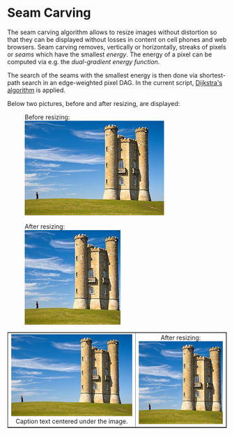 # Seam Carving
The seam carving algorithm allows to resize images without distortion so that they can be displayed without losses in content on cell phones and web browsers. Seam carving removes, vertically or horizontally, streaks of pixels or *seams* which have the smallest *energy*. The energy of a pixel can be computed via e.g. the *dual-gradient energy function*.

The search of the seams with the smallest energy is then done via shortest-path search in an edge-weighted pixel DAG. In the current script, [Dijkstra's algorithm](https://en.wikipedia.org/wiki/Dijkstra%27s_algorithm) is applied.

Below two pictures, before and after resizing, are displayed:

<figure>
    <figcaption>Before resizing:</figcaption>
    <img src='https://github.com/Imlerith/SeamCarving/blob/master/images/pic.jpg' alt='missing' />
</figure>

<figure>
    <figcaption>After resizing:</figcaption>
    <img src='https://github.com/Imlerith/SeamCarving/blob/master/images/pic_resized.jpg' alt='missing' />
</figure>


<table width="500" border="1" cellpadding="5">

<tr>

<td align="center" valign="center">
<img src="https://github.com/Imlerith/SeamCarving/blob/master/images/pic.jpg" alt="description here" />
<br />
Caption text centered under the image.
</td>

<td align="center" valign="center">
After resizing:
    <br />
<img src="https://github.com/Imlerith/SeamCarving/blob/master/images/pic_resized.jpg" alt="description here" />


</td>

</tr>

</table>

